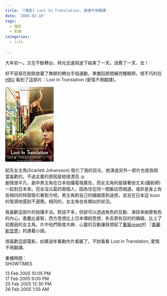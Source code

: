 ```yaml
---
title: '[電影] Lost In Translation, 愛情不用翻譯'
date: '2005-02-10'
tags:
  - 電影
  - 影像
categories:
  - life

---
```

大年初一。又在不斷轉台，時光迅速飛逝下結束了一天。浪費了一天、去！  
  
好不容易在剛剛放棄了無聊的轉台手指運動，準備回房間補充睡眠時，很不巧的在 [HBO](http://www.hboasia.com/) 看到了這部片：Lost In Translation (愛情不用翻譯)。  
  
[![Lost in translation](images/0.jpg)](http://www.flickr.com/photos/46509322@N00/4523411/ "Photo Sharing")  
  
起先女主角(Scarlett Johansson) 吸引了我的目光，她演過另外一部片也是我相當喜歡的。不過主要的原因是她很漂亮 :p  
劇情很平凡，劇中男主角在日本拍攝電視廣告，而女主角則是跟著他丈夫(攝影師)一起到日本來。完全沒瓜葛的兩個人，因為住在同一間飯店而相遇。或許是身上有些相同的特質吸引著對方吧。男主角對自己的婚姻感到迷惑，並且在日本這 kuso 的發源地感到不適應。相同的，女主角也有類似的狀況。  
  
我喜歡這部片的拍攝手法。對話不多，但卻可以透過角色的互動、演技來揣摩角色的內心。愚蠢比睿智，西方思想比上日本傳統思想，失去原有目的的婚姻，比上了初邂逅的女主角。片中他們吸食大麻、心靈的互動讓我想起了[重裝reset](http://reset.dynalias.org/blog/)的 『[美麗新世界](http://reset.dynalias.org/blog/archives/000089.html)』的連載小說。  
  
很喜歡這部電影，如果過年看動作片看膩了，不妨看看 Lost in Translation, 愛情不用翻譯。  
  
重播時間：  
SHOWTIMES  
  
13 Feb 2005 10:05 PM  
17 Feb 2005 9:00 PM  
25 Feb 2005 12:30 PM  
26 Feb 2005 1:55 AM